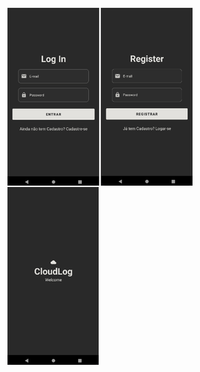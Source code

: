 <p>

<img src="images/loginScreen.png" height="400" width="auto" alt="Log In Screen">

<img src="images/registerScreen.png" height="400" width="auto" alt="Register Screen">

<img src="images/mainScreen.png" height="400" width="auto" alt="Main Screen">
  
</p>
